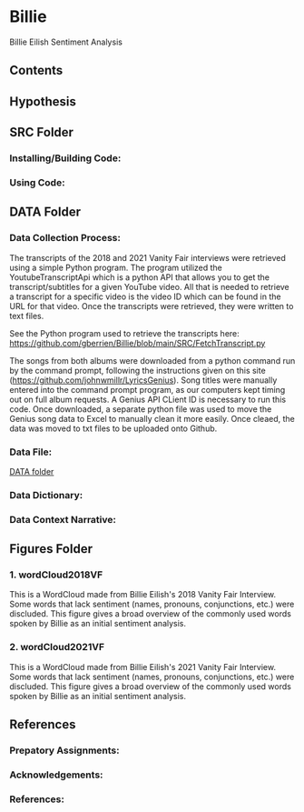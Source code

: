 # Billie
Billie Eilish Sentiment Analysis

## Contents

## Hypothesis

## SRC Folder
### Installing/Building Code:

### Using Code:

## DATA Folder
### Data Collection Process:

The transcripts of the 2018 and 2021 Vanity Fair interviews were retrieved using a simple Python program. The program utilized the YoutubeTranscriptApi which is a python API that allows you to get the transcript/subtitles for a given YouTube video. All that is needed to retrieve a transcript for a specific video is the video ID which can be found in the URL for that video. Once the transcripts were retrieved, they were written to text files. 

See the Python program used to retrieve the transcripts here: https://github.com/gberrien/Billie/blob/main/SRC/FetchTranscript.py

The songs from both albums were downloaded from a python command run by the command prompt, following the instructions given on this site (https://github.com/johnwmillr/LyricsGenius). Song titles were manually entered into the command prompt program, as our computers kept timing out on full album requests. A Genius API CLient ID is necessary to run this code. Once downloaded, a separate python file was used to move the Genius song data to Excel to manually clean it more easily. Once cleaed, the data was moved to txt files to be uploaded onto Github. 

### Data File:
<a href="https://github.com/gberrien/Billie/blob/main/DATA/">DATA folder</a>



### Data Dictionary:

### Data Context Narrative:

## Figures Folder
### 1. wordCloud2018VF
This is a WordCloud made from Billie Eilish's 2018 Vanity Fair Interview. Some words that lack sentiment (names, pronouns, conjunctions, etc.) were discluded. This figure gives a broad overview of the commonly used words spoken by Billie as an initial sentiment analysis. 

### 2. wordCloud2021VF
This is a WordCloud made from Billie Eilish's 2021 Vanity Fair Interview. Some words that lack sentiment (names, pronouns, conjunctions, etc.) were discluded. This figure gives a broad overview of the commonly used words spoken by Billie as an initial sentiment analysis. 

## References

### Prepatory Assignments: 

### Acknowledgements: 

### References: 


